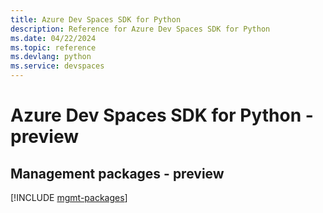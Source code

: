 ```yaml
---
title: Azure Dev Spaces SDK for Python
description: Reference for Azure Dev Spaces SDK for Python
ms.date: 04/22/2024
ms.topic: reference
ms.devlang: python
ms.service: devspaces
---
```

# Azure Dev Spaces SDK for Python - preview

## Management packages - preview
[!INCLUDE [mgmt-packages](dev-spaces-mgmt-index.md)]